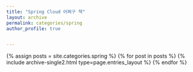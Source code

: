 ```yaml
---
title: "Spring Cloud 어쩌구 책"
layout: archive
permalink: categories/spring
author_profile: true


---
```

{% assign posts = site.categories.spring %}
{% for post in posts %} {% include archive-single2.html type=page.entries_layout %} {% endfor %}
